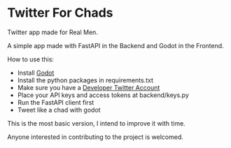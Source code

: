 # Twitter For Chads
Twitter app made for Real Men.

A simple app made with FastAPI in the Backend and Godot in the Frontend.

How to use this:
  - Install <a href="https://godotengine.org/">Godot</a>
  - Install the python packages in requirements.txt
  - Make sure you have a <a href="https://developer.twitter.com/">Developer Twitter Account</a>
  - Place your API keys and access tokens at backend/keys.py
  - Run the FastAPI client first
  - Tweet like a chad with godot

This is the most basic version, I intend to improve it with time.

Anyone interested in contributing to the project is welcomed.

